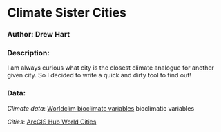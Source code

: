 # Climate Sister Cities

### **Author**: Drew Hart

### **Description**:
I am always curious what city is the closest climate analogue for another given city. So I decided to write a quick and dirty tool to find out!

### **Data**:

*Climate data*: [Worldclim bioclimatc variables](https://www.worldclim.org/bioclim) bioclimatic variables

*Cities*: [ArcGIS Hub World Cities](https://hub.arcgis.com/datasets/6996f03a1b364dbab4008d99380370ed_0/data)
